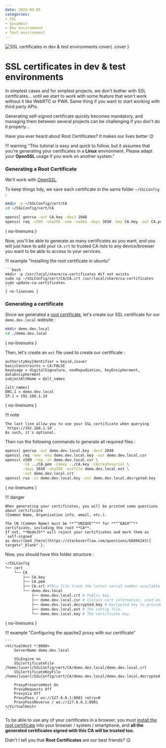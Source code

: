 ```yaml
---
date: 2023-03-05
categories:
- SSL
- Sysadmin
- Dev environment
- Test environment
---
```


![SSL certificates in dev & test environments cover](/assets/images/blog/SSL-certificate-dev-test-environment/cover.jpg){ .cover }

# SSL certificates in dev & test environments

In simplest cases and for simplest projects, we don't bother with SSL certificates... until we start to
work with some feature that won't work without it like WebRTC or PWA. Same thing if you want to 
start working with third party APIs.

Generating self-signed certificate quickly becomes mandatory, and managing them between several projects
can be challenging if you don't do it properly...

Have you ever heard about Root Certificates? It makes our lives better :wink:

<!-- more -->

!!! warning "This tutorial is easy and quick to follow, but it assumes that you're generating your certificates in a **Linux** environment. Please adapt your **OpenSSL** usage if you work on another system." 

### Generating a Root Certificate

We'll work with [OpenSSL](https://www.openssl.org/).

To keep things tidy, we save each certificate in the same folder `~/SSLConfig` :

``` bash
mkdir -p ~/SSLConfig/cert/CA
cd ~/SSLConfig/cert/CA

openssl genrsa -out CA.key -des3 2048
openssl req -x509 -sha256 -new -nodes -days 3650 -key CA.key -out CA.pem
```
{ no-linenums }

Now, you'll be able to generate as many certificates as you want, and you will just have to add your `CA.crt` to trusted CA lists to any device/browser
you want to be able to access to your services.

!!! example "Installing the root certificate in ubuntu"

    ```bash
    mkdir -p /usr/local/share/ca-certificates #if not exists
    sudo cp ~/SSLConfig/cert/CA/CA.crt /usr/local/share/ca-certificates
    sudo update-ca-certificates
    ```
    { no-linenums }


### Generating a certificate

Since we generated a [root certificate](#generating-a-root-certificate), let's create our SSL certificate for our `demo.dev.local`
website :

``` bash
mkdir demo.dev.local
cd ./demo.dev.local
```
{ no-linenums }

Then, let's create an `ext` file used to create our certificate :

``` hl_lines="7 8" title="demo.dev.local.ext"
authorityKeyIdentifier = keyid,issuer
basicConstraints = CA:FALSE
keyUsage = digitalSignature, nonRepudiation, keyEncipherment, dataEncipherment
subjectAltName = @alt_names

[alt_names]
DNS.1 = demo.dev.local
IP.1 = 192.168.1.14
```
{ no-linenums }

!!! note

    The last line allow you to use your SSL certificate when querying `https://192.168.1.14`. 
    As such, it's optional.

Then run the following commands to generate all required files :

``` bash
openssl genrsa -out demo.dev.local.key -des3 2048
openssl req -new -key demo.dev.local.key -out demo.dev.local.csr
openssl x509 -req -in demo.dev.local.csr \
        -CA ../CA.pem -CAkey ../CA.key -CAcreateserial \
        -days 3650 -sha256 -extfile demo.dev.local.ext \
        -out demo.dev.local.crt
openssl rsa -in demo.dev.local.key -out demo.dev.local.decrypted.key
```
{ no-linenums }

!!! danger

    When generating your certificates, you will be printed some questions about certificate 
    (Common Name, Organization info, email, etc.).

    The CN (Common Name) must be **^^UNIQUE^^** for **^^EACH^^** certificate, including the root **CA**. 
    If not, **NodeJS** will reject your certificates and mark them as `self-signed`
    as described [here](https://stackoverflow.com/questions/68896243){ target="_blank" }.

Now, you should have this folder structure :

``` bash
~/SSLConfig
└── cert
    └── CA
        ├── CA.key
        ├── CA.pem
        ├── CA.srl #This file track the latest serial number available for new certs
        └── demo.dev.local
            ├── demo.dev.local.crt # Public key.
            ├── demo.dev.local.csr # Contain cert information, used only at generation time.
            ├── demo.dev.local.decrypted.key # Decrypted key to provide to each server you want to receive SSL requests.
            ├── demo.dev.local.ext # The config file.
            └── demo.dev.local.key # The certificate key.
```
{ no-linenums }

!!! example "Configuring the apache2 proxy with our certificate"

    ```
    <VirtualHost *:8080>
        ServerName demo.dev.local

        SSLEngine on
        SSLCertificateFile /home/[user]/SSLConfig/cert/CA/demo.dev.local/demo.dev.local.crt
        SSLCertificateKeyFile /home/[user]/SSLConfig/cert/CA/demo.dev.local/demo.dev.local.decrypted.key

        ProxyPreserveHost On
        ProxyRequests Off
        ProxyVia Off
        ProxyPass / ws://127.0.0.1:8081 retry=0
        ProxyPassReverse / ws://127.0.0.1:8081
    </VirtualHost>
    ```

To be able to use any of your certificates in a browser, you must [install the root certificate](#generating-a-root-certificate)
into your browser / system / smartphone, and **all the generated certificates signed with this CA will be trusted too.**

Didn't I tell you that **Root Certificates** are our best friends? :wink: